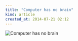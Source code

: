 ```yaml
---
title: "Computer has no brain"
kind: article
created_at: 2014-07-21 02:12
---
```

![Computer has no brain](<% item_by_id('/no-brain').path%>)
